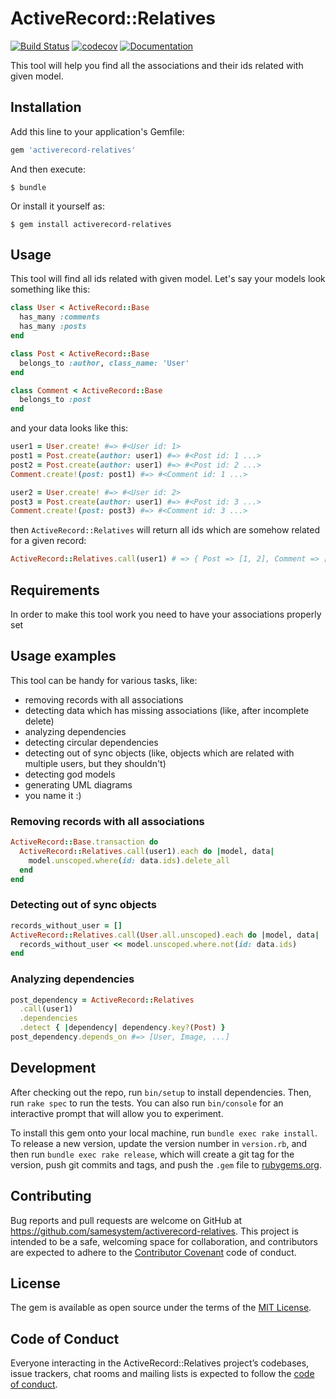 # ActiveRecord::Relatives

[![Build Status](https://travis-ci.org/samesystem/activerecord-relatives.svg?branch=master)](https://travis-ci.org/samesystem/activerecord-relatives)
[![codecov](https://codecov.io/gh/samesystem/activerecord-relatives/branch/master/graph/badge.svg)](https://codecov.io/gh/samesystem/activerecord-relatives)
[![Documentation](https://readthedocs.org/projects/ansicolortags/badge/?version=latest)](https://samesystem.github.io/activerecord-relatives)

This tool will help you find all the associations and their ids related with given model.

## Installation

Add this line to your application's Gemfile:

```ruby
gem 'activerecord-relatives'
```

And then execute:

    $ bundle

Or install it yourself as:

    $ gem install activerecord-relatives

## Usage

This tool will find all ids related with given model. Let's say your models look something like this:

```ruby
class User < ActiveRecord::Base
  has_many :comments
  has_many :posts
end

class Post < ActiveRecord::Base
  belongs_to :author, class_name: 'User'
end

class Comment < ActiveRecord::Base
  belongs_to :post
end
```

and your data looks like this:

```ruby
user1 = User.create! #=> #<User id: 1>
post1 = Post.create(author: user1) #=> #<Post id: 1 ...>
post2 = Post.create(author: user1) #=> #<Post id: 2 ...>
Comment.create!(post: post1) #=> #<Comment id: 1 ...>

user2 = User.create! #=> #<User id: 2>
post3 = Post.create(author: user1) #=> #<Post id: 3 ...>
Comment.create!(post: post3) #=> #<Comment id: 3 ...>
```

then `ActiveRecord::Relatives` will return all ids which are somehow related for a given record:

```ruby
ActiveRecord::Relatives.call(user1) # => { Post => [1, 2], Comment => [1] }
```

## Requirements

In order to make this tool work you need to have your associations properly set

## Usage examples

This tool can be handy for various tasks, like:

* removing records with all associations
* detecting data which has missing associations (like, after incomplete delete)
* analyzing dependencies
* detecting circular dependencies
* detecting out of sync objects (like, objects which are related with multiple users, but they shouldn't)
* detecting god models
* generating UML diagrams
* you name it :)

### Removing records with all associations

```ruby
ActiveRecord::Base.transaction do
  ActiveRecord::Relatives.call(user1).each do |model, data|
    model.unscoped.where(id: data.ids).delete_all
  end
end
```

### Detecting out of sync objects

```ruby
records_without_user = []
ActiveRecord::Relatives.call(User.all.unscoped).each do |model, data|
  records_without_user << model.unscoped.where.not(id: data.ids)
end
```

### Analyzing dependencies

```ruby
post_dependency = ActiveRecord::Relatives
  .call(user1)
  .dependencies
  .detect { |dependency| dependency.key?(Post) }
post_dependency.depends_on #=> [User, Image, ...]
```

## Development

After checking out the repo, run `bin/setup` to install dependencies. Then, run `rake spec` to run the tests. You can also run `bin/console` for an interactive prompt that will allow you to experiment.

To install this gem onto your local machine, run `bundle exec rake install`. To release a new version, update the version number in `version.rb`, and then run `bundle exec rake release`, which will create a git tag for the version, push git commits and tags, and push the `.gem` file to [rubygems.org](https://rubygems.org).

## Contributing

Bug reports and pull requests are welcome on GitHub at https://github.com/samesystem/activerecord-relatives. This project is intended to be a safe, welcoming space for collaboration, and contributors are expected to adhere to the [Contributor Covenant](http://contributor-covenant.org) code of conduct.

## License

The gem is available as open source under the terms of the [MIT License](https://opensource.org/licenses/MIT).

## Code of Conduct

Everyone interacting in the ActiveRecord::Relatives project’s codebases, issue trackers, chat rooms and mailing lists is expected to follow the [code of conduct](https://github.com/samesystem/activerecord-relatives/blob/master/CODE_OF_CONDUCT.md).

